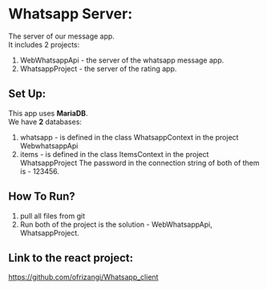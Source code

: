 # Whatsapp Server:

The server of our message app.<br/>
It includes 2 projects:
1. WebWhatsappApi - the server of the whatsapp message app.
2. WhatsappProject - the server of the rating app.

## Set Up:
This app uses **MariaDB**. <br/>
We have **2** databases:
1. whatsapp - is defined in the class WhatsappContext in the project WebwhatsappApi
2. items -  is defined in the class ItemsContext in the project WhatsappProject
The password in the connection string of both of them is - 123456.

## How To Run?
1. pull all files from git
2. Run both of the project is the solution - WebWhatsappApi, WhatsappProject.


## Link to the react project:
https://github.com/ofrizangi/Whatsapp_client

